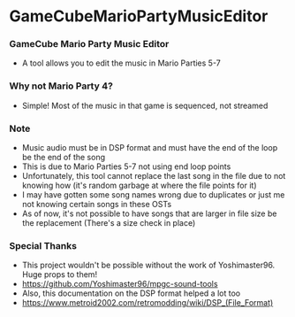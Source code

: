 # GameCubeMarioPartyMusicEditor

### GameCube Mario Party Music Editor
* A tool allows you to edit the music in Mario Parties 5-7

### Why not Mario Party 4?
* Simple! Most of the music in that game is sequenced, not streamed

### Note
* Music audio must be in DSP format and must have the end of the loop be the end of the song
* This is due to Mario Parties 5-7 not using end loop points
* Unfortunately, this tool cannot replace the last song in the file due to not knowing how (it's random garbage at where the file points for it)
* I may have gotten some song names wrong due to duplicates or just me not knowing certain songs in these OSTs
* As of now, it's not possible to have songs that are larger in file size be the replacement (There's a size check in place)

### Special Thanks
* This project wouldn't be possible without the work of Yoshimaster96. Huge props to them!
* https://github.com/Yoshimaster96/mpgc-sound-tools
* Also, this documentation on the DSP format helped a lot too
* https://www.metroid2002.com/retromodding/wiki/DSP_(File_Format)